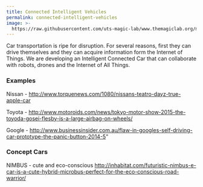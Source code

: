 ```yaml
---
title: Connected Intelligent Vehicles
permalink: connected-intelligent-vehicles
image: >-
  https://raw.githubusercontent.com/uts-magic-lab/www.themagiclab.org/master/source/images/Moke_GPSApp_NoColour.jpg
---
```


Car transportation is ripe for disruption. For several reasons, first they can drive themselves and they can acquire information form the Internet of Things. We are developing an Intelligent Connected Car that can collaborate with robots, drones and the Internet of All Things.

### Examples
 
Nissan - http://www.torquenews.com/1080/nissans-teatro-dayz-true-apple-car

Toyota - http://www.motoroids.com/news/tokyo-motor-show-2015-the-toyoda-gosei-flesby-is-a-large-airbag-on-wheels/

Google - http://www.businessinsider.com.au/flaw-in-googles-self-driving-car-prototype-the-panic-button-2014-5"  
        
### Concept Cars

NIMBUS - cute and eco-conscious http://inhabitat.com/futuristic-nimbus-e-car-is-a-cute-hybrid-microbus-perfect-for-the-eco-conscious-road-warrior/
